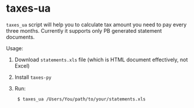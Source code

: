 taxes-ua
========

`taxes_ua` script will help you to calculate tax amount you need to pay every three months.
Currently it supports only PB generated statement documents.

Usage:

1. Download `statements.xls` file (which is HTML document effectively, not Excel)
1. Install `taxes-py`
2. Run:

        $ taxes_ua /Users/You/path/to/your/statements.xls
